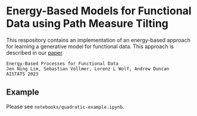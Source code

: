 # Energy-Based Models for Functional Data using Path Measure Tilting

This respository contains an implementation of an energy-based approach for
learning a generative model for functional data. This approach is described in
our [paper](https://arxiv.org/abs/2202.01929)

    Energy-Based Processes for Functional Data
    Jen Ning Lim, Sebastian Vollmer, Lorenz L Wolf, Andrew Duncan 
    AISTATS 2023

## Example

Please see `notebooks/quadratic-example.ipynb`.
